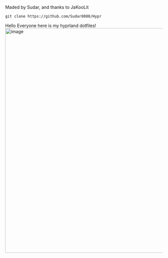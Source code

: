 Maded by Sudar, and thanks to JaKooLit
```shell
git clone https://github.com/Sudar8080/Hypr
```


Hello Everyone here is my hyprland dotfiles! 
<img width="1280" height="720" alt="image" src="https://github.com/user-attachments/assets/e89b2a19-f701-4d08-b906-c068a263f960" />
